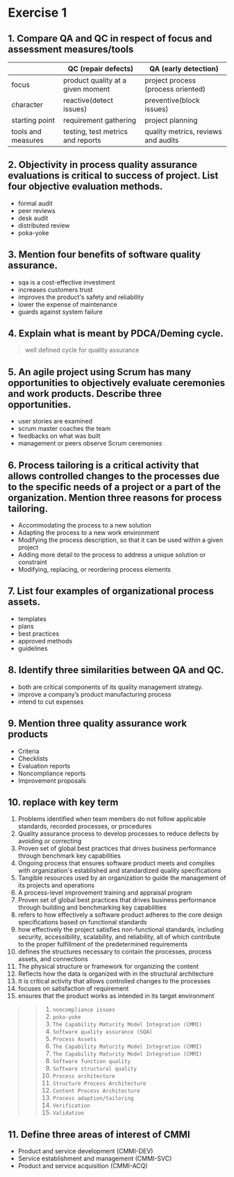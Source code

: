 # Exercise 1

## 1. Compare QA and QC in respect of focus and assessment measures/tools

|                    | QC (repair defects)               | QA (early detection)                |
| ------------------ | --------------------------------- | ----------------------------------- |
| focus              | product quality at a given moment | project process (process oriented)  |
| character          | reactive(detect issues)           | preventive(block issues)            |
| starting point     | requirement gathering             | project planning                    |
| tools and measures | testing, test metrics and reports | quality metrics, reviews and audits |

## 2. Objectivity in process quality assurance evaluations is critical to success of project. List four objective evaluation methods.

- formal audit
- peer reviews
- desk audit
- distributed review
- poka-yoke

## 3. Mention four benefits of software quality assurance.

- sqa is a cost-effective investment
- increases customers trust
- improves the product's safety and reliability
- lower the expense of maintenance
- guards against system failure

<div style="page-break-after: always;"></div>

## 4. Explain what is meant by PDCA/Deming cycle.

> well defined cycle for quality assurance

## 5. An agile project using Scrum has many opportunities to objectively evaluate ceremonies and work products. Describe three opportunities.

- user stories are examined
- scrum master coaches the team
- feedbacks on what was built
- management or peers observe Scrum ceremonies

## 6. Process tailoring is a critical activity that allows controlled changes to the processes due to the specific needs of a project or a part of the organization. Mention three reasons for process tailoring.

- Accommodating the process to a new solution
- Adapting the process to a new work environment
- Modifying the process description, so that it can be used within a given project
- Adding more detail to the process to address a unique solution or constraint
- Modifying, replacing, or reordering process elements

## 7. List four examples of organizational process assets.

- templates
- plans
- best practices
- approved methods
- guidelines

<div style="page-break-after: always;"></div>

## 8. Identify three similarities between QA and QC.

- both are critical components of its quality management strategy.
- improve a company’s product manufacturing process
- intend to cut expenses

## 9. Mention three quality assurance work products

- Criteria
- Checklists
- Evaluation reports
- Noncompliance reports
- Improvement proposals

## 10. replace with key term

1. Problems identified when team members do not follow applicable standards, recorded processes, or procedures
2. Quality assurance process to develop processes to reduce defects by avoiding or correcting
3. Proven set of global best practices that drives business performance through benchmark key capabilities
4. Ongoing process that ensures software product meets and complies with organization's established and standardized quality specifications
5. Tangible resources used by an organization to guide the management of its projects and operations
6. A process-level improvement training and appraisal program
7. Proven set of global best practices that drives business performance through building and benchmarking key capabilities
8. refers to how effectively a software product adheres to the core design specifications based on functional standards
9. how effectively the project satisfies non-functional standards, including security, accessibility, scalability, and reliability, all of which contribute to the proper fulfillment of the predetermined requirements
10. defines the structures necessary to contain the processes, process assets, and connections
11. The physical structure or framework for organizing the content
12. Reflects how the data is organized with in the structural architecture
13. It is critical activity that allows controlled changes to the processes
14. focuses on satisfaction of requirement
15. ensures that the product works as intended in its target environment

<div style="page-break-after: always;"></div>

>> 1. `noncompliance issues`
>> 2. `poka-yoke` 
>> 3. `The Capability Maturity Model Integration (CMMI)`
>> 4. `Software quality assurance (SQA)`
>> 5. `Process Assets`
>> 6. `The Capability Maturity Model Integration (CMMI)`
>> 7. `The Capability Maturity Model Integration (CMMI)`
>> 8. `Software function quality`
>> 9. `Software structural quality`
>> 10. `Process architecture`
>> 11. `Structure Process Architecture`
>> 12. `Content Process Architecture`
>> 13. `Process adaption/tailoring`
>> 14. `Verification`
>> 15. `Validation`

## 11. Define three areas of interest of CMMI

- Product and service development (CMMI-DEV)
- Service establishment and management (CMMI-SVC)
- Product and service acquisition (CMMI-ACQ)
